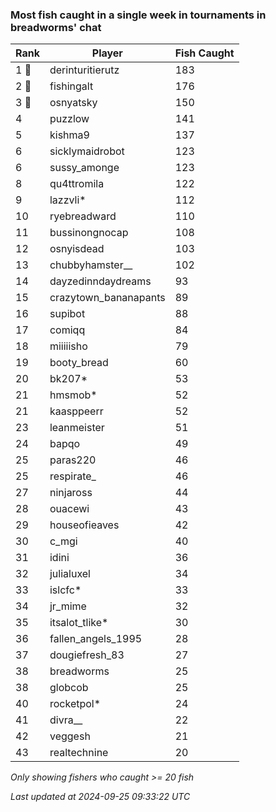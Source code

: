 ### Most fish caught in a single week in tournaments in breadworms' chat
| Rank | Player | Fish Caught |
|------|--------|-----------|
| 1 🥇  | derinturitierutz  | 183 |
| 2 🥈  | fishingalt  | 176 |
| 3 🥉  | osnyatsky  | 150 |
| 4  | puzzlow  | 141 |
| 5  | kishma9  | 137 |
| 6  | sicklymaidrobot  | 123 |
| 6  | sussy_amonge  | 123 |
| 8  | qu4ttromila  | 122 |
| 9  | lazzvli*  | 112 |
| 10  | ryebreadward  | 110 |
| 11  | bussinongnocap  | 108 |
| 12  | osnyisdead  | 103 |
| 13  | chubbyhamster__  | 102 |
| 14  | dayzedinndaydreams  | 93 |
| 15  | crazytown_bananapants  | 89 |
| 16  | supibot  | 88 |
| 17  | comiqq  | 84 |
| 18  | miiiiisho  | 79 |
| 19  | booty_bread  | 60 |
| 20  | bk207*  | 53 |
| 21  | hmsmob*  | 52 |
| 21  | kaasppeerr  | 52 |
| 23  | leanmeister  | 51 |
| 24  | bapqo  | 49 |
| 25  | paras220  | 46 |
| 25  | respirate_  | 46 |
| 27  | ninjaross  | 44 |
| 28  | ouacewi  | 43 |
| 29  | houseofieaves  | 42 |
| 30  | c_mgi  | 40 |
| 31  | idini  | 36 |
| 32  | julialuxel  | 34 |
| 33  | islcfc*  | 33 |
| 34  | jr_mime  | 32 |
| 35  | itsalot_tlike*  | 30 |
| 36  | fallen_angels_1995  | 28 |
| 37  | dougiefresh_83  | 27 |
| 38  | breadworms  | 25 |
| 38  | globcob  | 25 |
| 40  | rocketpol*  | 24 |
| 41  | divra__  | 22 |
| 42  | veggesh  | 21 |
| 43  | realtechnine  | 20 |

_Only showing fishers who caught >= 20 fish_

_Last updated at 2024-09-25 09:33:22 UTC_